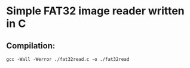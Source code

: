 # Simple FAT32 image reader written in C

## Compilation:
```
gcc -Wall -Werror ./fat32read.c -o ./fat32read
```
